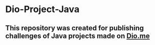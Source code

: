 # Dio-Project-Java
## This repository was created for publishing challenges of Java projects made on [Dio.me](https://web.dio.me)
